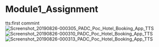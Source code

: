 # Module1_Assignment
tts:first commint
![Screenshot_20190826-000305_PADC_Poc_Hotel_Booking_App_TTS](https://user-images.githubusercontent.com/34875938/63653624-4ef14500-c795-11e9-866c-329eda23aa11.jpg)
![Screenshot_20190826-000310_PADC_Poc_Hotel_Booking_App_TTS](https://user-images.githubusercontent.com/34875938/63653626-56b0e980-c795-11e9-9ad1-f6f4a05270e5.jpg)
![Screenshot_20190826-000313_PADC_Poc_Hotel_Booking_App_TTS](https://user-images.githubusercontent.com/34875938/63653627-57498000-c795-11e9-8ccc-c45ee27ddf76.jpg)


